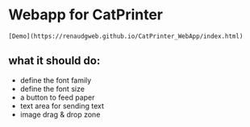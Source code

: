 # Webapp for CatPrinter

 	[Demo](https://renaudgweb.github.io/CatPrinter_WebApp/index.html)

## what it should do:

- define the font family
- define the font size
- a button to feed paper
- text area for sending text
- image drag & drop zone
